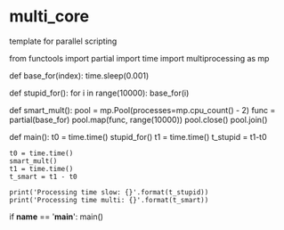 # multi_core
template for parallel scripting

from functools import partial
import time
import multiprocessing as mp



def base_for(index):
    time.sleep(0.001)


def stupid_for():
    for i in range(10000):
        base_for(i)


def smart_mult():
    pool = mp.Pool(processes=mp.cpu_count() - 2)
    func = partial(base_for)
    pool.map(func, range(10000))
    pool.close()
    pool.join()


def main():
    t0 = time.time()
    stupid_for()
    t1 = time.time()
    t_stupid = t1-t0

    t0 = time.time()
    smart_mult()
    t1 = time.time()
    t_smart = t1 - t0

    print('Processing time slow: {}'.format(t_stupid))
    print('Processing time multi: {}'.format(t_smart))


if __name__ == '__main__':
    main()

